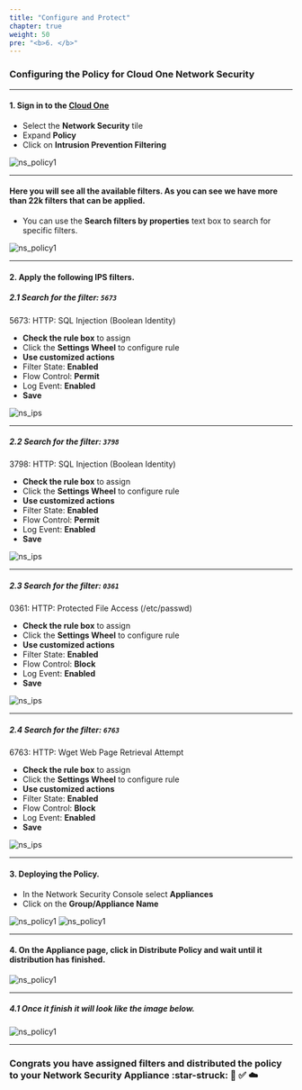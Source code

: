 ```yaml
---
title: "Configure and Protect"
chapter: true
weight: 50
pre: "<b>6. </b>"
---
```


### Configuring the Policy for Cloud One Network Security 

---

#### 1. Sign in to the [Cloud One](https://cloudone.trendmicro.com/home)
- Select the **Network Security** tile
- Expand **Policy** 
- Click on **Intrusion Prevention Filtering**

![ns_policy1](/images/ns_ips.png)

---

#### Here you will see all the available filters. As you can see we have more than 22k filters that can be applied.
- You can use the **Search filters by properties** text box to search for specific filters.

![ns_policy1](/images/ns_ips_filters.png)

---

#### 2. Apply the following IPS filters.

##### 2.1 Search for the filter: <code>5673</code> 
5673: HTTP: SQL Injection (Boolean Identity)

- **Check the rule box** to assign
- Click the **Settings Wheel** to configure rule
- **Use customized actions**
- Filter State: **Enabled**
- Flow Control: **Permit**
- Log Event: **Enabled**
- **Save**

![ns_ips](/images/5673.png)

---

##### 2.2 Search for the filter: <code>3798</code>
3798: HTTP: SQL Injection (Boolean Identity)

- **Check the rule box** to assign
- Click the **Settings Wheel** to configure rule
- **Use customized actions**
- Filter State: **Enabled**
- Flow Control: **Permit**
- Log Event: **Enabled**
- **Save**

![ns_ips](/images/3798.png)

---

##### 2.3 Search for the filter: <code>0361</code>
0361: HTTP: Protected File Access (/etc/passwd)

- **Check the rule box** to assign
- Click the **Settings Wheel** to configure rule
- **Use customized actions**
- Filter State: **Enabled**
- Flow Control: **Block**
- Log Event: **Enabled**
- **Save**

![ns_ips](/images/0361.png)

---

##### 2.4 Search for the filter: <code>6763</code>
6763: HTTP: Wget Web Page Retrieval Attempt

- **Check the rule box** to assign
- Click the **Settings Wheel** to configure rule
- **Use customized actions**
- Filter State: **Enabled**
- Flow Control: **Block**
- Log Event: **Enabled**
- **Save**

![ns_ips](/images/6763.png)

---

#### 3. Deploying the Policy.
- In the Network Security Console select **Appliances**
- Click on the **Group/Appliance Name**

![ns_policy1](/images/ns_aplliances.png)
![ns_policy1](/images/ns_distro_policy.png)

---

#### 4. On the Appliance page, click in **Distribute Policy** and wait until it distribution has finished.

![ns_policy1](/images/distro_policy_start.png)

---

##### 4.1 Once it finish it will look like the image below.


![ns_policy1](/images/distro_policy_finish.png)

--------

### Congrats you have assigned filters and distributed the policy to your Network Security Appliance :star-struck: :robot: :white_check_mark: :cloud: